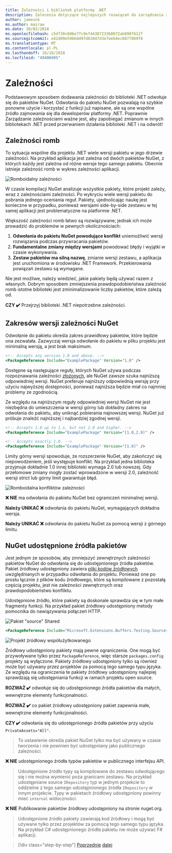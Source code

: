 ```yaml
---
title: Zależności i bibliotek platformy .NET
description: Zalecenia dotyczące najlepszych rozwiązań do zarządzania zależności NuGet w bibliotekach .NET.
author: jamesnk
ms.author: mairaw
ms.date: 10/02/2018
ms.openlocfilehash: c5df30c606e77c9ef44387233b0072ab890f612f
ms.sourcegitcommit: e42d09e5966dd9fd02847d3e7eeb4ec0877069f8
ms.translationtype: MT
ms.contentlocale: pl-PL
ms.lasthandoff: 10/18/2018
ms.locfileid: "49400495"
---
```

# <a name="dependencies"></a>Zależności

Podstawowym sposobem dodawania zależności do biblioteki .NET odwołuje się do pakietów NuGet. Odwołania do pakietu NuGet pozwalają na szybkie ponowne użycie i korzystać z funkcji już napisane, ale są one wspólne źródło zajmowania się dla deweloperów platformy .NET. Poprawnie Zarządzanie zależnościami ważne jest, aby zapobiegać zmianom w innych bibliotekach .NET przed przerwaniem działania biblioteki .NET i na odwrót!

## <a name="diamond-dependencies"></a>Zależności romb

To sytuacja wspólne dla projektu .NET wiele wersji pakietu w jego drzewie zależności. Na przykład aplikacja jest zależna od dwóch pakietów NuGet, z których każdy jest zależna od różne wersje tego samego pakietu. Obecnie istnieje zależność romb w wykres zależności aplikacji.

![Romboidalny zależności](./media/dependencies/diamond-dependency.png "romboidalna zależności")

W czasie kompilacji NuGet analizuje wszystkie pakiety, które projekt zależy, wraz z zależnościami zależności. Po wykryciu wiele wersji pakietu do pobrania jednego oceniania reguł. Pakiety, ujednolicając naukę jest konieczne w przypadku, ponieważ wersjami side-by-side zestawu w tej samej aplikacji jest problematyczne na platformie .NET.

Większość zależności romb łatwo są rozwiązywane; jednak ich może prowadzić do problemów w pewnych okolicznościach:

1. **Odwołania do pakietu NuGet powodujące konflikt** uniemożliwić wersji rozwiązania podczas przywracania pakietów.
2. **Fundamentalne zmiany między wersjami** powodować błędy i wyjątki w czasie wykonywania.
3. **Zestaw pakietów ma silną nazwę**, zmianie wersji zestawu, a aplikacja jest uruchomiona w środowisku .NET Framework. Przekierowania powiązań zestawu są wymagane.

Nie jest możliwe, należy wiedzieć, jakie pakiety będą używać razem z własnych. Dobrym sposobem zmniejszenia prawdopodobieństwa zależność romb istotne biblioteki jest zminimalizowanie liczby pakietów, które zależą od.

**CZY ✔️** Przejrzyj biblioteki .NET niepotrzebne zależności.

## <a name="nuget-dependency-version-ranges"></a>Zakresów wersji zależności NuGet

Odwołanie do pakietu określa zakres prawidłowy pakietów, które będzie ona zezwalała. Zazwyczaj wersja odwołanie do pakietu w pliku projektu jest minimalną wersją, a jest brak maksimum.

```xml
<!-- Accepts any version 1.0 and above. -->
<PackageReference Include="ExamplePackage" Version="1.0" />
```

Dostępne są następujące reguły, których NuGet używa podczas rozpoznawania zależności [złożonych](/nuget/consume-packages/dependency-resolution), ale NuGet zawsze szuka najniższą odpowiedniej wersji. NuGet preferuje najniższy odpowiednią wersję przy użyciu najwyższej dostępności, ponieważ najniższa będzie miał co najmniej problemy ze zgodnością.

Ze względu na najniższym reguły odpowiedniej wersji NuGet nie jest niezbędna do umieszczenia w wersji górny lub dokładny zakres na odwołania do pakietu, aby uniknąć pobierania najnowszej wersji. NuGet już próbuje znaleźć najniższej i najbardziej zgodnej wersji.

```xml
<!-- Accepts 1.0 up to 1.x, but not 2.0 and higher. -->
<PackageReference Include="ExamplePackage" Version="[1.0,2.0)" />

<!-- Accepts exactly 1.0. -->
<PackageReference Include="ExamplePackage" Version="[1.0]" />
```

Limity górny wersji spowoduje, że rozszerzenie NuGet, aby zakończyć się niepowodzeniem, jeśli występuje konflikt. Na przykład jedna biblioteka przyjmuje dokładnie 1.0 innej biblioteki wymaga 2.0 lub nowszej. Gdy przełomowe zmiany mogły zostać wprowadzone w wersji 2.0, zależność wersji strict lub górny limit gwarantuje błąd.

![Romboidalna konfliktów zależności](./media/dependencies/diamond-dependency-conflict.png "romboidalna konfliktów zależności")

**❌ NIE** ma odwołania do pakietu NuGet bez ograniczeń minimalnej wersji.

**Należy UNIKAĆ ❌** odwołania do pakietu NuGet, wymagających dokładna wersja.

**Należy UNIKAĆ ❌** odwołania do pakietu NuGet za pomocą wersji z górnego limitu.

## <a name="nuget-shared-source-packages"></a>NuGet udostępnione źródła pakietów

Jest jednym ze sposobów, aby zmniejszyć zewnętrznych zależności pakietów NuGet do odwołania się do udostępnionego źródła pakietów. Pakiet źródłowy udostępniony zawiera [pliki kodów źródłowych](/nuget/reference/nuspec#including-content-files) uwzględnianych w przypadku odwołania do projektu. Ponieważ one po prostu łącznie z plików kodu źródłowego, które są kompilowane z pozostałą częścią projektu, jest nie zależności zewnętrznych oraz prawdopodobieństwo konfliktu.

Udostępnione źródło, które pakiety są doskonale sprawdza się w tym małe fragmenty funkcji. Na przykład pakiet źródłowy udostępniony metody pomocnika do nawiązywania połączeń HTTP.

![Pakiet "source" Shared](./media/dependencies/shared-source-package.png "udostępnione źródła pakietu")

```xml
<PackageReference Include="Microsoft.Extensions.Buffers.Testing.Sources" PrivateAssets="All" Version="1.0" />
```

![Projekt źródłowy współużytkowanego](./media/dependencies/shared-source-project.png "projekt źródłowy współużytkowanego")

Źródłowy udostępniony pakiety mają pewne ograniczenia. One mogą być przywoływane tylko przez `PackageReference`, więc starsze `packages.config` projekty są wyłączone. Pakiety źródłowy udostępniony tylko są również może być używany przez projektów za pomocą tego samego typu języka. Ze względu na ograniczenia te pakiety źródłowy udostępniony najlepiej sprawdzają się udostępniania funkcji w ramach projektu open source.

**ROZWAŻ ✔️** odwołuje się do udostępnionego źródła pakietów dla małych, wewnętrzne elementy funkcjonalności.

**ROZWAŻ ✔️** co pakiet źródłowy udostępniony pakiet zapewnia małe, wewnętrzne elementy funkcjonalności.

**CZY ✔️** odwołania się do udostępnionego źródła pakietów przy użyciu `PrivateAssets="All"`.

> To ustawienie określa pakiet NuGet tylko ma być używany w czasie tworzenia i nie powinien być udostępniany jako publicznego zależności.

**❌ NIE** udostępnionego źródła typów pakietów w publicznego interfejsu API.

> Udostępnione źródło typy są kompilowane do zestawu odwołującego się i nie można wymienić poza granicami zestawu. Na przykład udostępniane source `IRepository` typ w jednym projekcie to oddzielne z tego samego udostępnionego źródła `IRepository` w innym projekcie. Typy w pakietach źródłowy udostępniony powinny mieć `internal` widoczności.

**❌ NIE** Publikowanie pakietów źródłowy udostępniony na stronie nuget.org.

> Udostępnione źródło pakiety zawierają kod źródłowy i mogą być używane tylko przez projektów za pomocą tego samego typu języka. Na przykład C# udostępnionego źródła pakietu nie może używać F# aplikacji.

>[!div class="step-by-step"]
[Poprzednie](./nuget.md)
[dalej](./sourcelink.md)
